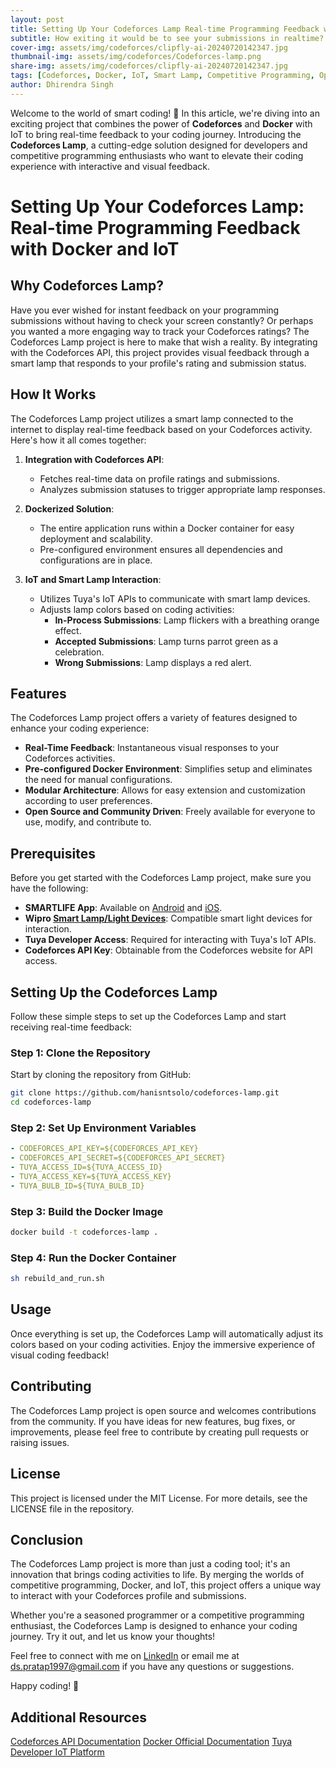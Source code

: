 ```yaml
---
layout: post
title: Setting Up Your Codeforces Lamp Real-time Programming Feedback with Docker and IoT
subtitle: How exiting it would be to see your submissions in realtime?
cover-img: assets/img/codeforces/clipfly-ai-20240720142347.jpg
thumbnail-img: assets/img/codeforces/Codeforces-lamp.png
share-img: assets/img/codeforces/clipfly-ai-20240720142347.jpg
tags: [Codeforces, Docker, IoT, Smart Lamp, Competitive Programming, Open Source]
author: Dhirendra Singh
---
```


<!-- Introduction -->
Welcome to the world of smart coding! 🚀 In this article, we're diving into an exciting project that combines the power of **Codeforces** and **Docker** with IoT to bring real-time feedback to your coding journey. Introducing the **Codeforces Lamp**, a cutting-edge solution designed for developers and competitive programming enthusiasts who want to elevate their coding experience with interactive and visual feedback.

# Setting Up Your Codeforces Lamp: Real-time Programming Feedback with Docker and IoT

## Why Codeforces Lamp?

Have you ever wished for instant feedback on your programming submissions without having to check your screen constantly? Or perhaps you wanted a more engaging way to track your Codeforces ratings? The Codeforces Lamp project is here to make that wish a reality. By integrating with the Codeforces API, this project provides visual feedback through a smart lamp that responds to your profile's rating and submission status.

## How It Works

The Codeforces Lamp project utilizes a smart lamp connected to the internet to display real-time feedback based on your Codeforces activity. Here's how it all comes together:

1. **Integration with Codeforces API**:
   - Fetches real-time data on profile ratings and submissions.
   - Analyzes submission statuses to trigger appropriate lamp responses.

2. **Dockerized Solution**:
   - The entire application runs within a Docker container for easy deployment and scalability.
   - Pre-configured environment ensures all dependencies and configurations are in place.

3. **IoT and Smart Lamp Interaction**:
   - Utilizes Tuya's IoT APIs to communicate with smart lamp devices.
   - Adjusts lamp colors based on coding activities:
     - **In-Process Submissions**: Lamp flickers with a breathing orange effect.
     - **Accepted Submissions**: Lamp turns parrot green as a celebration.
     - **Wrong Submissions**: Lamp displays a red alert.

## Features

The Codeforces Lamp project offers a variety of features designed to enhance your coding experience:

- **Real-Time Feedback**: Instantaneous visual responses to your Codeforces activities.
- **Pre-configured Docker Environment**: Simplifies setup and eliminates the need for manual configurations.
- **Modular Architecture**: Allows for easy extension and customization according to user preferences.
- **Open Source and Community Driven**: Freely available for everyone to use, modify, and contribute to.

## Prerequisites

Before you get started with the Codeforces Lamp project, make sure you have the following:

- **SMARTLIFE App**: Available on [Android](https://play.google.com/store/apps/details?id=com.tuya.smartlife&hl=en_IN) and [iOS](https://apps.apple.com/in/app/smart-life-smart-living/id1115101477).
- **Wipro [Smart Lamp/Light Devices](https://amzn.to/3zKYso2)**: Compatible smart light devices for interaction.
- **Tuya Developer Access**: Required for interacting with Tuya's IoT APIs.
- **Codeforces API Key**: Obtainable from the Codeforces website for API access.

## Setting Up the Codeforces Lamp

Follow these simple steps to set up the Codeforces Lamp and start receiving real-time feedback:

### Step 1: Clone the Repository

Start by cloning the repository from GitHub:

```bash
git clone https://github.com/hanisntsolo/codeforces-lamp.git
cd codeforces-lamp
```
### Step 2: Set Up Environment Variables

```yaml
- CODEFORCES_API_KEY=${CODEFORCES_API_KEY}
- CODEFORCES_API_SECRET=${CODEFORCES_API_SECRET}
- TUYA_ACCESS_ID=${TUYA_ACCESS_ID}
- TUYA_ACCESS_KEY=${TUYA_ACCESS_KEY}
- TUYA_BULB_ID=${TUYA_BULB_ID}
```
### Step 3: Build the Docker Image

```bash
docker build -t codeforces-lamp .
```

### Step 4: Run the Docker Container
```bash
sh rebuild_and_run.sh
```

## Usage
Once everything is set up, the Codeforces Lamp will automatically adjust its colors based on your coding activities. Enjoy the immersive experience of visual coding feedback!

## Contributing
The Codeforces Lamp project is open source and welcomes contributions from the community. If you have ideas for new features, bug fixes, or improvements, please feel free to contribute by creating pull requests or raising issues.

## License
This project is licensed under the MIT License. For more details, see the LICENSE file in the repository.

## Conclusion
The Codeforces Lamp project is more than just a coding tool; it's an innovation that brings coding activities to life. By merging the worlds of competitive programming, Docker, and IoT, this project offers a unique way to interact with your Codeforces profile and submissions.

Whether you're a seasoned programmer or a competitive programming enthusiast, the Codeforces Lamp is designed to enhance your coding journey. Try it out, and let us know your thoughts!

Feel free to connect with me on [LinkedIn](https://www.linkedin.com/in/hanisntsolo/) or email me at ds.pratap1997@gmail.com if you have any questions or suggestions.

Happy coding! 🎉

## Additional Resources

[Codeforces API Documentation](https://codeforces.com/apiHelp)
[Docker Official Documentation](https://docs.docker.com/manuals/)
[Tuya Developer IoT Platform](https://platform.tuya.com/)